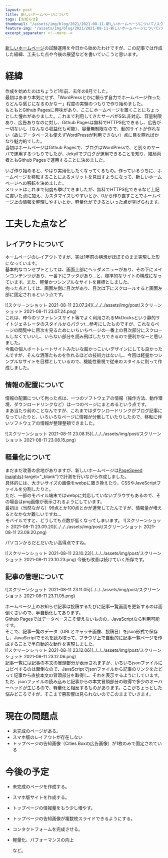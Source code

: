 ```yaml
---
layout: post
title: 新しいホームページについて
tags: [お知らせ]
thumbnail: "/assets/img/blog/2021/2021-08-11-新しいホームページについて/スクリーンショット 2021-08-11 22.10.09.png"
feature-img: "/assets/img/blog/2021/2021-08-11-新しいホームページについて/スクリーンショット 2021-08-11 22.10.09.png"
excerpt_separator: <!--more-->
---
```


[新しいホームページ](https://yotiosoft.github.io/blog/)の試験運用を今日から始めたわけですが、この記事では作成した経緯、工夫した点や今後の展望などを書いていこうと思います。  
<!--more-->



# 経緯

作成を始めたのはちょうど1年前、去年の8月でした。  
最初はあまり本気にせず、「WordPressとかに頼らず自力でホームページ作ったらどんな感じになるのかなー」程度の実験のつもりで作り始めました。  
もともとGithub Pagesに興味があり、ここにホームページを置くことにちょっとした憧れがありました。これまで利用してきたサーバがSSL非対応、容量制限あり、広告ありなのに対し、Github Pagesは無料でHTTPS化できるし、広告が一切ないし（なんなら収益化も可能）、容量無制限なので、動的サイトが作れない（故にデータベースも使えずWordPressが利用できない）点に目を瞑ればかなり魅力的でした。  
当初はホームページはGithub Pagesで、ブログはWordPressで、と別々のサーバで運用するつもりでしたが、Jekyllでブログが運用できることを知り、結局両者ともGithub Pagesで運用することに決めました。  

いざ作り始めると、やはり実用化したくなってくるもの。作っているうちに、ホームページを移転することによるメリットを見出すようになって、新しいホームページへの移転を決めました。  
メリットはこれまで何度も挙げてきましたが、無料でHTTPS化できるなど上記に書いた点に加え、カスタマイズしやすいとか、0から作り直すことでホームページ上の情報を整理しやすいとか、軽量化ができるといった点が挙げられます。  



# 工夫した点など

## レイアウトについて

ホームページのレイアウトですが、実は1年前の構想がほぼそのまま実現した形になっています。  
基本的なコンセプトとしては、画面上部にヘッダメニューがあり、その下にメインコンテンツがあり、一番下にフッタがあり…と、標準的なサイトの構成になっています。また、軽量かつシンプルなサイトを目標としました。  
拘った点としては、画面左側に目次があり、目次は下にスクロールすると画面左部に固定されるという点です。  

![スクリーンショット 2021-08-11 23.07.24](../../../assets/img/post/スクリーンショット 2021-08-11 23.07.24.png)  
これは、昨今のリファレンスサイト等でよく利用されるMkDocksという静的サイトジェネレータのスタイルからパクッt…参考にしたものですが、これならページの閲覧中に目次を見るためにいちいちページの一番上の目次部分にスクロールしなくていいし、いらない部分を読み飛ばしたりできるので便利かなーと思いました。  
今風の個人ポートレートサイトみたいな超かっこいいデザインにしても良かったんですが、そんな洒落たものを作れるほどの技術力はないし、今回は軽量かつシンプルなサイトを目標としているので、機能性重視で従来のスタイルに則って作成しました。

## 情報の配置について

情報の配置について拘った点は、一つのソフトウェアの情報（操作方法、動作環境、ダウンロードリンクなど）は一つのページにまとめるという点です。  
まあ当たり前のことなんですが、これまではダウンロードリンクがブログ記事になっていたりと、いろいろなページに情報が分散していたりしたので、移転に伴いソフトウェアの情報が整理整頓できました。

![スクリーンショット 2021-08-11 23.08.15](../../../assets/img/post/スクリーンショット 2021-08-11 23.08.15.png)

## 軽量化について

まだまだ改善の余地がありますが、新しいホームページは[PageSpeed Inaights](https://developers.google.com/speed/pagespeed/insights/){:target="_blank"}で計測を行いながら作成しました。  
具体的には、大きいサイズの画像をwebpに置き換えたり、CSSやJaveScriptファイルを分割したりと。  
ただ、一部のモバイル端末ではwebpに対応していないブラウザもあるので、その場合はpng画像が表示されるようにしています。  
最初は（当然ながら）99点とか100点とかが連発してたんですが、情報量が増えるとなかなか難しいですね…    
モバイルですと、どうしても点数が低くなってしまいます。
![スクリーンショット 2021-08-11 23.09.20](../../../assets/img/post/スクリーンショット 2021-08-11 23.09.20.png)

パソコンからだとだいたい高得点ですね。

![スクリーンショット 2021-08-11 23.10.23](../../../assets/img/post/スクリーンショット 2021-08-11 23.10.23.png)
今後も改善は続けていく所存です。

## 記事の管理について

![スクリーンショット 2021-08-11 23.11.05](../../../assets/img/post/スクリーンショット 2021-08-11 23.11.05.png)

ホームページ上のお知らせ記事は投稿するたびに記事一覧画面を更新するのは面倒くさいので、半自動化してあります。  
Github Pagesではデータベースこそ使えないものの、JavaScriptなら利用可能です。  
そこで、記事一覧のデータ（URLとキャッチ画像、投稿日）をjson形式で保存し、JavaScriptでそれを読み取って、ブラウザ上で自動的に記事一覧ページを作成することで半自動的な動作を実現しました。  
![スクリーンショット 2021-08-11 23.12.06](../../../assets/img/post/スクリーンショット 2021-08-11 23.12.06.png)  
記事一覧には記事の本文の冒頭部分が表示されますが、いちいちjsonファイルにコピペするのは面倒なので、JavaScriptでjsonファイルから記事のリンクをたどって記事から直接本文の冒頭部分を取得し、それを表示するようにしています。  
ただ、jsonファイルの読み込みと記事からの本文冒頭部分の取得で多少のオーバーヘッドが生じるので、軽量化と相反するものがあります。ここがちょっとした悩みどころですが、そこまで悪影響は見られないのでこのままでいきます。

# 現在の問題点

- 未完成のページがある。
- スマホ版のレイアウトが存在しない
- トップページの告知画像（Cities Boxの広告画像）が1枚のみで固定されている

# 今後の予定

- 未完成のページを作成する。
- スマホ版サイトを作成する。
- トップページの情報量をもう少し増やす。
- トップページの告知画像が複数枚スライドできるようにする。
- コンタクトフォームを完成させる。
- 軽量化、パフォーマンスの向上

  など。

